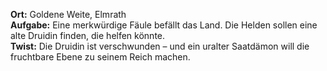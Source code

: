**Ort:** Goldene Weite, Elmrath  
**Aufgabe:** Eine merkwürdige Fäule befällt das Land. Die Helden sollen eine alte Druidin finden, die helfen könnte.  
**Twist:** Die Druidin ist verschwunden – und ein uralter Saatdämon will die fruchtbare Ebene zu seinem Reich machen.